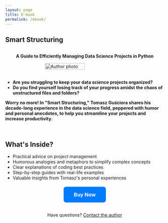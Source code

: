 ```yaml
---
layout: page
title: E-book
permalink: /ebook/
---
```

<script type="text/javascript" src="https://payhip.com/payhip.js"></script>
<title>Smart Structuring - E-book by Tomasz Guściora</title>
<h2><strong>Smart Structuring</strong></h2>
<div style="display: flex; justify-content: center; align-items: center;">
<p><strong>A Guide to Efficiently Managing Data Science Projects in Python</strong></p>
</div>
<div style="display: flex; justify-content: center; align-items: center;">
<br>
<img src="../../../assets/images/my_photo.jpg" alt="Author photo" width="50%" height="auto">
</div>
<br>
<p style="text-align: justify;">
<strong>
<ul>
<li>Are you struggling to keep your data science projects organized?</li>
<li>Do you find yourself losing track of your progress amidst the chaos of unstructured files and folders?</li></ul>
Worry no more! In "Smart Structuring," Tomasz Guściora shares his decade-long experience in the data science field, peppered with humor and personal anecdotes, to help you streamline your projects and increase productivity.</strong></p>
<br>
<div>
<h2><strong>What's Inside?</strong></h2>
<ul>
<li>Practical advice on project management</li>
<li>Humorous analogies and metaphors to simplify complex concepts</li>
<li>Clear explanations of coding best practices</li>
<li>Step-by-step guides with real-life examples</li>
<li>Valuable insights from Tomasz's personal experiences</li>
</ul>
</div>
<div style="text-align: center; margin-top: 20px;">
<a href="https://payhip.com/b/4pz9P" target="_blank" style="background-color: #007BFF; color: white; padding: 15px 32px; text-align: center; text-decoration: none; display: inline-block; font-size: 16px; border-radius: 8px;">
<strong>Buy Now</strong>
</a>
</div>
<br>
<div style="text-align: center;">
<p>Have questions? <a href="mailto:tomasz@demystifAI.blog">Contact the author</a></p>
            </div>